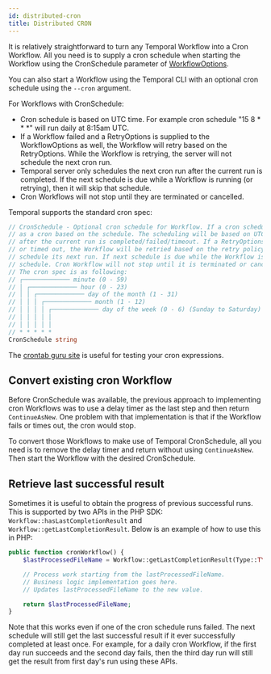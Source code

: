 ```yaml
---
id: distributed-cron
title: Distributed CRON
---
```


It is relatively straightforward to turn any Temporal Workflow into a Cron Workflow. All you need
is to supply a cron schedule when starting the Workflow using the CronSchedule
parameter of
[WorkflowOptions](https://github.com/temporalio/sdk-php/blob/master/src/Client/WorkflowOptions.php).

You can also start a Workflow using the Temporal CLI with an optional cron schedule using the `--cron` argument.

For Workflows with CronSchedule:

* Cron schedule is based on UTC time. For example cron schedule "15 8 \* \* \*"
  will run daily at 8:15am UTC.
* If a Workflow failed and a RetryOptions is supplied to the WorkflowOptions
  as well, the Workflow will retry based on the RetryOptions. While the Workflow is
  retrying, the server will not schedule the next cron run.
* Temporal server only schedules the next cron run after the current run is
  completed. If the next schedule is due while a Workflow is running (or retrying),
  then it will skip that schedule.
* Cron Workflows will not stop until they are terminated or cancelled.

Temporal supports the standard cron spec:

```go
// CronSchedule - Optional cron schedule for Workflow. If a cron schedule is specified, the Workflow will run
// as a cron based on the schedule. The scheduling will be based on UTC time. The schedule for next run only happen
// after the current run is completed/failed/timeout. If a RetryOptions is also supplied, and the Workflow failed
// or timed out, the Workflow will be retried based on the retry policy. While the Workflow is retrying, it won't
// schedule its next run. If next schedule is due while the Workflow is running (or retrying), then it will skip that
// schedule. Cron Workflow will not stop until it is terminated or cancelled (by returning temporal.CanceledError).
// The cron spec is as following:
// ┌───────────── minute (0 - 59)
// │ ┌───────────── hour (0 - 23)
// │ │ ┌───────────── day of the month (1 - 31)
// │ │ │ ┌───────────── month (1 - 12)
// │ │ │ │ ┌───────────── day of the week (0 - 6) (Sunday to Saturday)
// │ │ │ │ │
// │ │ │ │ │
// * * * * *
CronSchedule string
```

The [crontab guru site](https://crontab.guru/) is useful for testing your cron expressions.

## Convert existing cron Workflow

Before CronSchedule was available, the previous approach to implementing cron
Workflows was to use a delay timer as the last step and then return
`ContinueAsNew`. One problem with that implementation is that if the Workflow
fails or times out, the cron would stop.

To convert those Workflows to make use of Temporal CronSchedule, all you need is to
remove the delay timer and return without using
`ContinueAsNew`. Then start the Workflow with the desired CronSchedule.


## Retrieve last successful result

Sometimes it is useful to obtain the progress of previous successful runs.
This is supported by two APIs in the PHP SDK:
`Workflow::hasLastCompletionResult` and `Workflow::getLastCompletionResult`. Below is an example of how
to use this in PHP:

```php
public function cronWorkflow() {
    $lastProcessedFileName = Workflow::getLastCompletionResult(Type::TYPE_STRING);

    // Process work starting from the lastProcessedFileName.
    // Business logic implementation goes here.
    // Updates lastProcessedFileName to the new value.

    return $lastProcessedFileName;
}
```

Note that this works even if one of the cron schedule runs failed. The
next schedule will still get the last successful result if it ever successfully
completed at least once. For example, for a daily cron Workflow, if the first day
run succeeds and the second day fails, then the third day run will still get
the result from first day's run using these APIs.
